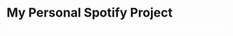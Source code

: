 # My Personal Spotify Project

<div style="background-color: white; height: 4px; width: 100%; margin: 20px 0;"></div>


